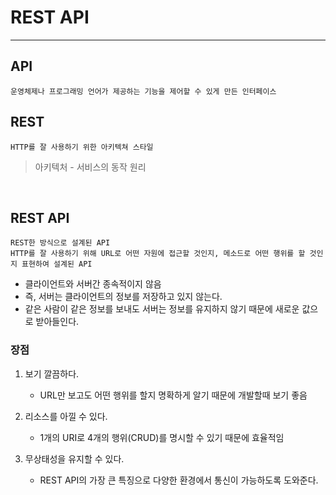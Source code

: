 # REST API

---

## API
    운영체제나 프로그래밍 언어가 제공하는 기능을 제어할 수 있게 만든 인터페이스

## REST
    HTTP를 잘 사용하기 위한 아키텍쳐 스타일
> 아키텍처 - 서비스의 동작 원리


<br>


## REST API
    REST한 방식으로 설계된 API
    HTTP를 잘 사용하기 위해 URL로 어떤 자원에 접근할 것인지, 메소드로 어떤 행위를 할 것인지 표현하여 설계된 API

- 클라이언트와 서버간 종속적이지 않음
- 즉, 서버는 클라이언트의 정보를 저장하고 있지 않는다.
- 같은 사람이 같은 정보를 보내도 서버는 정보를 유지하지 않기 때문에 새로운 값으로 받아들인다.


### 장점
1. 보기 깔끔하다.
    - URL만 보고도 어떤 행위를 할지 명확하게 알기 때문에 개발할때 보기 좋음

2. 리소스를 아낄 수 있다.
    - 1개의 URI로 4개의 행위(CRUD)를 명시할 수 있기 때문에 효율적임

3. 무상태성을 유지할 수 있다.
    - REST API의 가장 큰 특징으로 다양한 환경에서 통신이 가능하도록 도와준다.


